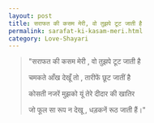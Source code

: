 ```yaml
---
layout: post
title: सराफत की कसम मेरी, वो तुझपे टूट जाती है 
permalink: sarafat-ki-kasam-meri.html
category: Love-Shayari
---
```

> "सराफत की कसम मेरी , वो तुझपे टूट जाती है 
> 
> चमकते आँख देखूँ तो , तारीफें छूट जातीं है 
> 
> कोसती नजरें मुझको यूं तेरे दीदार की खातिर 
> 
> जो फूल सा रूप न देखू , धड़कनें रूठ जाती हैं।"